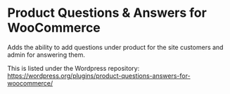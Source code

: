 # Product Questions & Answers for WooCommerce

Adds the ability to add questions under product for the site customers and admin for answering them.

This is listed under the Wordpress repository: https://wordpress.org/plugins/product-questions-answers-for-woocommerce/
